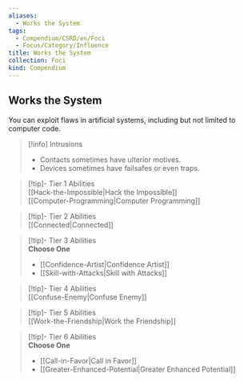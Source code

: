 ```yaml
---
aliases:
  - Works the System
tags:
  - Compendium/CSRD/en/Foci
  - Focus/Category/Influence
title: Works the System
collection: Foci
kind: Compendium
---
```

## Works the System  
You can exploit flaws in artificial systems, including but not limited to computer code.  

>[!info] Intrusions  
>- Contacts sometimes have ulterior motives.  
>- Devices sometimes have failsafes or even traps.  


>[!tip]- Tier 1 Abilities  
> [[Hack-the-Impossible|Hack the Impossible]]  
> [[Computer-Programming|Computer Programming]]  


>[!tip]- Tier 2 Abilities  
> [[Connected|Connected]]  


>[!tip]- Tier 3 Abilities  
> **Choose One**  
>- [[Confidence-Artist|Confidence Artist]]  
>- [[Skill-with-Attacks|Skill with Attacks]]  


>[!tip]- Tier 4 Abilities  
> [[Confuse-Enemy|Confuse Enemy]]  


>[!tip]- Tier 5 Abilities  
> [[Work-the-Friendship|Work the Friendship]]  


>[!tip]- Tier 6 Abilities  
> **Choose One**  
>- [[Call-in-Favor|Call in Favor]]  
>- [[Greater-Enhanced-Potential|Greater Enhanced Potential]]